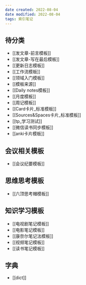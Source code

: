 ```yaml
---
date created: 2022-08-04
date modified: 2022-08-04
tags: 索引笔记
---
```


## 待分类

- [[发文章-前言模板]]
- [[发文章-写在最后模板]]
- [[更新日志模板]]
- [[工作流模板]]
- [[领域入门模板]]
- [[模板来源]]
- [[Daily notes模板]]
- [[月度模板]]
- [[周记模板]]
- [[Card卡片_标准模板]]
- [[Sources&Spaces卡片_标准模板]]
- [[tp_学习测试]]
- [[微信读书同步模板]]
- [[anki卡片模板]]

## 会议相关模板

- [[会议纪要模板]]

## 思维思考模板

- [[六顶思考帽模板]]

## 知识学习模板

- [[电视剧笔记模板]]
- [[电影笔记模板]]
- [[康奈尔笔记法模板]]
- [[视频笔记模板]]
- [[读书笔记模板]]

## 字典

- [[dict]]
